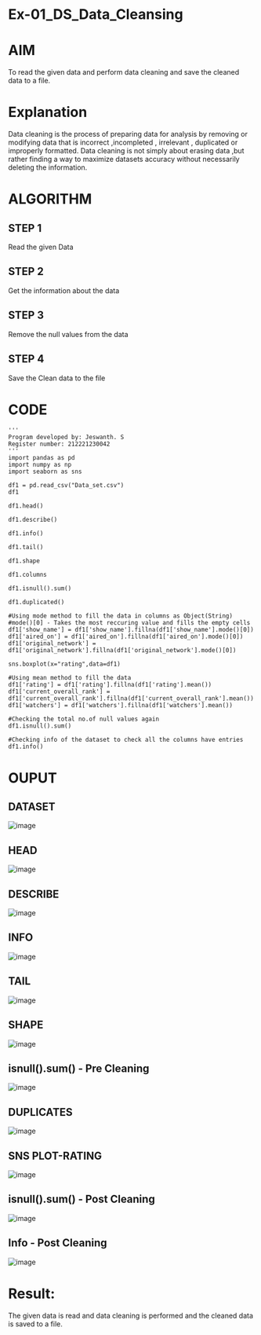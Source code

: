 # Ex-01_DS_Data_Cleansing
# AIM
To read the given data and perform data cleaning and save the cleaned data to a file.

# Explanation
Data cleaning is the process of preparing data for analysis by removing or modifying data that is incorrect ,incompleted , irrelevant , duplicated or improperly formatted. Data cleaning is not simply about erasing data ,but rather finding a way to maximize datasets accuracy without necessarily deleting the information.

# ALGORITHM
## STEP 1
Read the given Data

## STEP 2
Get the information about the data

## STEP 3
Remove the null values from the data

## STEP 4
Save the Clean data to the file

# CODE
```
'''
Program developed by: Jeswanth. S
Register number: 212221230042
'''
import pandas as pd
import numpy as np
import seaborn as sns

df1 = pd.read_csv("Data_set.csv")
df1

df1.head()

df1.describe()

df1.info()

df1.tail()

df1.shape

df1.columns

df1.isnull().sum()

df1.duplicated()

#Using mode method to fill the data in columns as Object(String)
#mode()[0] - Takes the most reccuring value and fills the empty cells
df1['show_name'] = df1['show_name'].fillna(df1['show_name'].mode()[0])
df1['aired_on'] = df1['aired_on'].fillna(df1['aired_on'].mode()[0])
df1['original_network'] = df1['original_network'].fillna(df1['original_network'].mode()[0])

sns.boxplot(x="rating",data=df1)

#Using mean method to fill the data
df1['rating'] = df1['rating'].fillna(df1['rating'].mean())
df1['current_overall_rank'] = df1['current_overall_rank'].fillna(df1['current_overall_rank'].mean())
df1['watchers'] = df1['watchers'].fillna(df1['watchers'].mean())

#Checking the total no.of null values again
df1.isnull().sum()

#Checking info of the dataset to check all the columns have entries
df1.info()
```
# OUPUT

## DATASET
![image](https://user-images.githubusercontent.com/94154683/189487926-b5ee42bf-7ebd-497e-a64d-664e4fce4306.png)

## HEAD
![image](https://user-images.githubusercontent.com/94154683/189487934-fd2d0be9-cd49-4334-8495-d5fdc3073140.png)

## DESCRIBE
![image](https://user-images.githubusercontent.com/94154683/189487945-df7314ce-7044-4640-a505-6f07e467e54a.png)

## INFO
![image](https://user-images.githubusercontent.com/94154683/189487953-23f6fed6-b651-4fb4-945c-4db122e5c7f9.png)

## TAIL
![image](https://user-images.githubusercontent.com/94154683/189487966-71e311cf-7b82-43b6-81ca-50328cd83d05.png)

## SHAPE
![image](https://user-images.githubusercontent.com/94154683/189487975-6eb0442d-5e2b-4a97-88d0-0f3b3bba0c89.png)

## isnull().sum() - Pre Cleaning
![image](https://user-images.githubusercontent.com/94154683/189487982-907ae087-5a16-4d1e-a61c-65dff99d8645.png)

## DUPLICATES
![image](https://user-images.githubusercontent.com/94154683/189488005-dbf5280d-b7ec-4548-bc44-823cd8b16b02.png)

## SNS PLOT-RATING
![image](https://user-images.githubusercontent.com/94154683/189488021-d9303349-d182-478f-a447-e844ebbba197.png)

## isnull().sum() - Post Cleaning
![image](https://user-images.githubusercontent.com/94154683/189488034-17912ca6-93cd-48ef-839b-d5855ce3dabd.png)

## Info - Post Cleaning
![image](https://user-images.githubusercontent.com/94154683/189488044-6d41a242-a3fc-4b93-af03-e296e8031262.png)


# Result:
The given data is read and data cleaning is performed and the cleaned data is saved to a file.